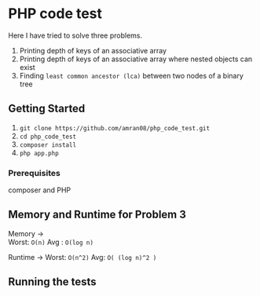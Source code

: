 # PHP code test

Here I have tried to solve  three problems.
1. Printing depth of  keys of an associative array 
2. Printing depth of  keys of an associative array where nested objects can exist
3. Finding  ```least common ancestor (lca)``` between two nodes of a binary tree


## Getting Started

 1. `git clone https://github.com/amran08/php_code_test.git`
 2. `cd php_code_test`
 3. `composer install`
 4. `php app.php`
 

### Prerequisites

composer and PHP 

## Memory and Runtime for Problem 3 

 Memory ->   
      Worst: ``O(n)``
      Avg :   ``O(log n)``

Runtime -> 
      Worst: ``O(n^2)``
      Avg:   ``O( (log n)^2 )``
 


## Running the tests
